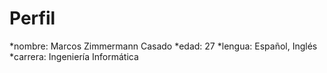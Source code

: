 Perfil
=============
*nombre: Marcos Zimmermann Casado
*edad: 27
*lengua: Español, Inglés
*carrera: Ingeniería Informática